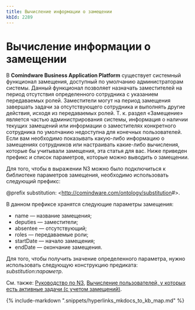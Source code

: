 ```yaml
---
title: Вычисление информации о замещении
kbId: 2289
---
```


# Вычисление информации о замещении

В **Comindware Business Application Platform** существует системный функционал замещения, доступный по умолчанию администраторам системы. Данный функционал позволяет назначать заместителей на период отсутствия определенного сотрудника с указанием передаваемых ролей. Заместители могут на период замещения завершать задачи за отсутствующего сотрудника и выполнять другие действия, исходя из передаваемых ролей. Т. к. раздел «Замещение» является частью администрирования системы, информация о наличии текущих замещений или информации о заместителях конкретного сотрудника по умолчанию недоступна для конечных пользователей. Если вам необходимо показывать какую-либо информацию о замещениях сотрудников или настраивать какие-либо вычисления, которые бы учитывали замещения, эта статья для вас. Ниже приведен префикс и список параметров, которые можно выводить о замещении.

Для того, чтобы в выражении N3 можно было подключиться к библиотеке параметров замещения, необходимо использовать следующий префикс:

@prefix substitution: <<http://comindware.com/ontology/substitution>#>.

В данном префиксе хранятся следующие параметры замещения:

- name — название замещения;
- deputies — заместители;
- absentee — отсутствующий;
- roles — передаваемые роли;
- startDate — начало замещения;
- endDate — окончание замещения.

Для того, чтобы получить значение определенного параметра, нужно использовать следующую конструкцию предиката: *substitution:параметр*.

См. также: [Руководство по N3](https://kb.comindware.ru/category/comindware-business-application-platform/%d0%92%d0%b5%d1%80%d1%81%d0%b8%d1%8f-3-5/%d0%a0%d1%83%d0%ba%d0%be%d0%b2%d0%be%d0%b4%d1%81%d1%82%d0%b2%d0%b0/%d0%a0%d1%83%d0%ba%d0%be%d0%b2%d0%be%d0%b4%d1%81%d1%82%d0%b2%d0%be-%d0%bf%d0%be-n3/331/), [Вычисление пользователей, у которых есть активные задачи (с учетом замещений)](https://kb.comindware.ru/article.php?id=1785).

{% include-markdown ".snippets/hyperlinks_mkdocs_to_kb_map.md" %}
